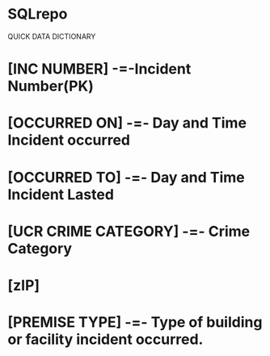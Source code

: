 # SQLrepo

QUICK DATA DICTIONARY

# [INC NUMBER] -=-Incident Number(PK)
# [OCCURRED ON] -=- Day and Time Incident occurred
# [OCCURRED TO] -=- Day and Time Incident Lasted
# [UCR CRIME CATEGORY] -=- Crime Category
# [zIP]
# [PREMISE TYPE] -=- Type of building or facility incident occurred.
